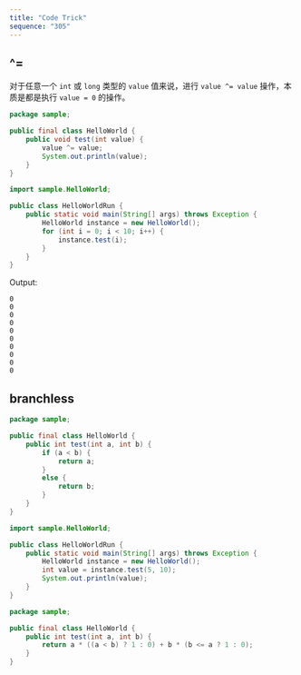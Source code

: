 ```yaml
---
title: "Code Trick"
sequence: "305"
---
```


## ^=

对于任意一个 `int` 或 `long` 类型的 `value` 值来说，进行 `value ^= value` 操作，本质是都是执行 `value = 0` 的操作。

```java
package sample;

public final class HelloWorld {
    public void test(int value) {
        value ^= value;
        System.out.println(value);
    }
}
```

```java
import sample.HelloWorld;

public class HelloWorldRun {
    public static void main(String[] args) throws Exception {
        HelloWorld instance = new HelloWorld();
        for (int i = 0; i < 10; i++) {
            instance.test(i);
        }
    }
}
```

Output:

```text
0
0
0
0
0
0
0
0
0
0
```

## branchless

```java
package sample;

public final class HelloWorld {
    public int test(int a, int b) {
        if (a < b) {
            return a;
        }
        else {
            return b;
        }
    }
}
```

```java
import sample.HelloWorld;

public class HelloWorldRun {
    public static void main(String[] args) throws Exception {
        HelloWorld instance = new HelloWorld();
        int value = instance.test(5, 10);
        System.out.println(value);
    }
}
```

```java
package sample;

public final class HelloWorld {
    public int test(int a, int b) {
        return a * ((a < b) ? 1 : 0) + b * (b <= a ? 1 : 0);
    }
}
```


